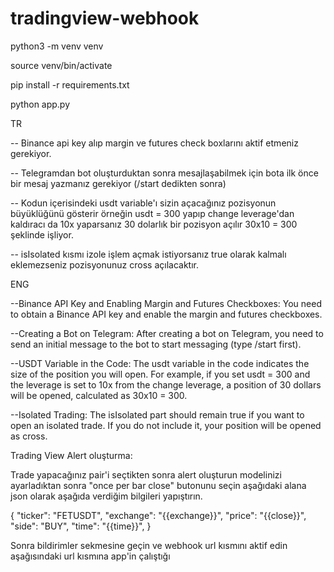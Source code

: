 # tradingview-webhook


python3 -m venv venv

source venv/bin/activate

pip install -r requirements.txt

python app.py

TR

-- Binance api key alıp margin ve futures check boxlarını aktif etmeniz gerekiyor.

-- Telegramdan bot oluşturduktan sonra mesajlaşabilmek için bota ilk önce bir mesaj yazmanız gerekiyor (/start dedikten sonra)

-- Kodun içerisindeki usdt variable'ı sizin açacağınız pozisyonun büyüklüğünü gösterir örneğin usdt = 300 yapıp change leverage'dan kaldıracı da 10x yaparsanız 30 dolarlık bir pozisyon açılır 30x10 = 300 şeklinde işliyor.

-- isIsolated kısmı izole işlem açmak istiyorsanız true olarak kalmalı eklemezseniz pozisyonunuz cross açılacaktır.

ENG

--Binance API Key and Enabling Margin and Futures Checkboxes:
You need to obtain a Binance API key and enable the margin and futures checkboxes.

--Creating a Bot on Telegram:
After creating a bot on Telegram, you need to send an initial message to the bot to start messaging (type /start first).

--USDT Variable in the Code:
The usdt variable in the code indicates the size of the position you will open. For example, if you set usdt = 300 and the leverage is set to 10x from the change leverage, a position of 30 dollars will be opened, calculated as 30x10 = 300.

--Isolated Trading:
The isIsolated part should remain true if you want to open an isolated trade. If you do not include it, your position will be opened as cross.




Trading View Alert oluşturma:

Trade yapacağınız pair'i seçtikten sonra alert oluşturun modelinizi ayarladıktan sonra "once per bar close" butonunu seçin aşağıdaki alana json olarak aşağıda verdiğim bilgileri yapıştırın.

{
  "ticker": "FETUSDT",
  "exchange": "{{exchange}}",
  "price": "{{close}}",
  "side": "BUY",
  "time": "{{time}}",
}

Sonra bildirimler sekmesine geçin ve webhook url kısmını aktif edin aşağısındaki url kısmına app'in çalıştığı 
